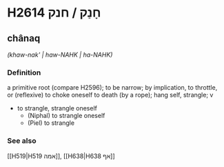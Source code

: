 # H2614 חָנַק / חנק

## chânaq

_(khaw-nak' | haw-NAHK | ha-NAHK)_

### Definition

a primitive root (compare H2596); to be narrow; by implication, to throttle, or (reflexive) to choke oneself to death (by a rope); hang self, strangle; v

- to strangle, strangle oneself
  - (Niphal) to strangle oneself
  - (Piel) to strangle

### See also

[[H519|H519 אמה]], [[H638|H638 אף]]
